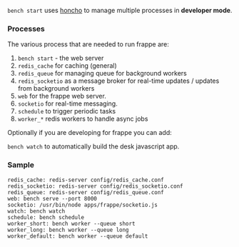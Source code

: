 `bench start` uses [honcho](http://honcho.readthedocs.org) to manage multiple processes in **developer mode**.

### Processes

The various process that are needed to run frappe are:

1. `bench start` - the web server
4. `redis_cache` for caching (general)
5. `redis_queue` for managing queue for background workers
6. `redis_socketio` as a message broker for real-time updates / updates from background workers
7. `web` for the frappe web server.
7. `socketio` for real-time messaging.
3. `schedule` to trigger periodic tasks
3. `worker_*` redis workers to handle async jobs

Optionally if you are developing for frappe you can add:

`bench watch` to automatically build the desk javascript app.

### Sample

	redis_cache: redis-server config/redis_cache.conf
	redis_socketio: redis-server config/redis_socketio.conf
	redis_queue: redis-server config/redis_queue.conf
	web: bench serve --port 8000
	socketio: /usr/bin/node apps/frappe/socketio.js
	watch: bench watch
	schedule: bench schedule
	worker_short: bench worker --queue short
	worker_long: bench worker --queue long
	worker_default: bench worker --queue default
